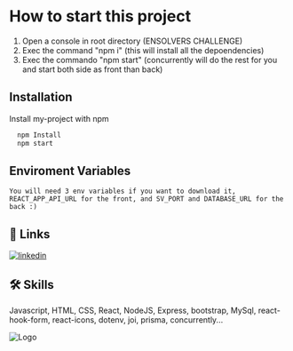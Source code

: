 # How to start this project

<ol>
     <li>Open a console in root directory (ENSOLVERS CHALLENGE)</li>
     <li>Exec the command "npm i" (this will install all the depoendencies)</li>
     <li>Exec the commando "npm start" (concurrently will do the rest for you and start both side as front than back)</li>
</ol>

## Installation

Install my-project with npm

```bash
  npm Install
  npm start
```

## Enviroment Variables

    You will need 3 env variables if you want to download it, REACT_APP_API_URL for the front, and SV_PORT and DATABASE_URL for the back :)

## 🔗 Links

[![linkedin](https://img.shields.io/badge/linkedin-0A66C2?style=for-the-badge&logo=linkedin&logoColor=white)](https://www.linkedin.com/in/gerstercristian/)

## 🛠 Skills

Javascript, HTML, CSS, React, NodeJS, Express, bootstrap, MySql, react-hook-form, react-icons, dotenv, joi, prisma, concurrently...

![Logo](https://camo.githubusercontent.com/ae0585f2fe120c5038eb24c906713af495308cce0761516a278aa28d3b62360e/68747470733a2f2f692e6962622e636f2f6e424d633739572f6c6f676f2d616d6172696c6c6f2d636f6e2d666f6e646f2d7472616e73706172656e74652e706e67)
